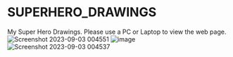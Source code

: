 # SUPERHERO_DRAWINGS
My Super Hero Drawings. Please use a PC or Laptop to view the web page.
![Screenshot 2023-09-03 004551](https://github.com/Naren-7701/SUPERHERO_DRAWINGS/assets/81944234/ba8ff43a-dffb-4f1f-9877-85c81ec5673f)
![image](https://github.com/Naren-7701/SUPERHERO_DRAWINGS/assets/81944234/93818235-5283-4aaf-8208-f8906efe9489)
![Screenshot 2023-09-03 004537](https://github.com/Naren-7701/SUPERHERO_DRAWINGS/assets/81944234/6eb84d31-eb46-4747-9f8b-b7fe975b27df)
